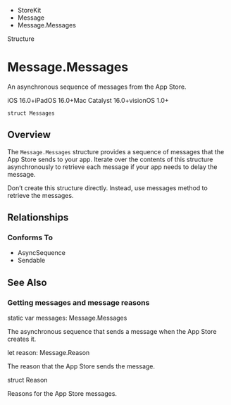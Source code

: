 

- StoreKit
- Message
-  Message.Messages 

Structure

# Message.Messages

An asynchronous sequence of messages from the App Store.

iOS 16.0+iPadOS 16.0+Mac Catalyst 16.0+visionOS 1.0+

``` source
struct Messages
```

## Overview

The `Message.Messages` structure provides a sequence of messages that the App Store sends to your app. Iterate over the contents of this structure asynchronously to retrieve each message if your app needs to delay the message.

Don’t create this structure directly. Instead, use messages method to retrieve the messages.

## Relationships

### Conforms To

- AsyncSequence
- Sendable

## See Also

### Getting messages and message reasons

static var messages: Message.Messages

The asynchronous sequence that sends a message when the App Store creates it.

let reason: Message.Reason

The reason that the App Store sends the message.

struct Reason

Reasons for the App Store messages.

